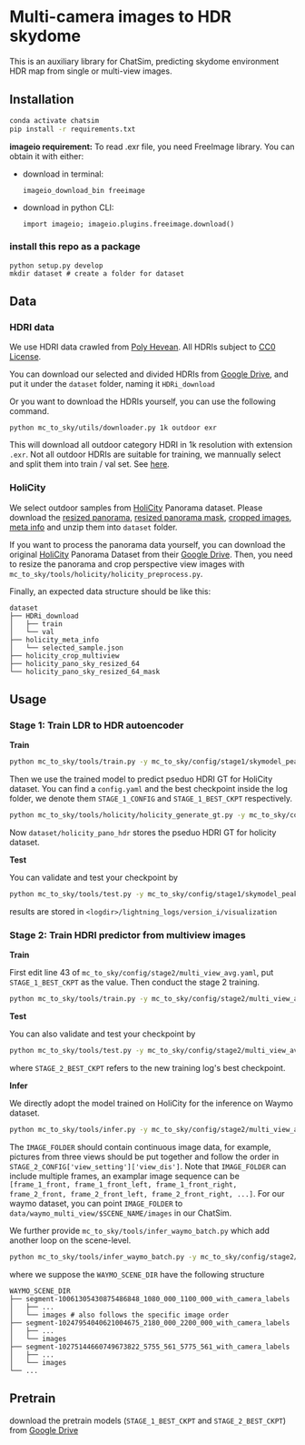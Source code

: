 # Multi-camera images to HDR skydome

This is an auxiliary library for ChatSim, predicting skydome environment HDR map from single or multi-view images.

## Installation

```bash
conda activate chatsim
pip install -r requirements.txt
```

**imageio requirement:** To read .exr file, you need FreeImage library. You can obtain it with either:

- download in terminal:
 
    ```imageio_download_bin freeimage```
- download in python CLI: 

    ```import imageio; imageio.plugins.freeimage.download()```

### install this repo as a package

```
python setup.py develop
mkdir dataset # create a folder for dataset
```

## Data
### HDRI data
We use HDRI data crawled from [Poly Hevean](https://polyhaven.com). All HDRIs subject to [CC0 License](https://polyhaven.com/license). 

You can download our selected and divided HDRIs from [Google Drive](https://drive.google.com/file/d/1dU4Bce3dpcr6lnBJkyG2OKl1GmU8BviQ/view?usp=drive_link), and put it under the `dataset` folder, naming it `HDRi_download`

Or you want to download the HDRIs yourself, you can use the following command.
```
python mc_to_sky/utils/downloader.py 1k outdoor exr
```
This will download all outdoor category HDRI in 1k resolution with extension `.exr`. Not all outdoor HDRIs are suitable for training,
we mannually select and split them into train / val set. See [here](https://drive.google.com/drive/folders/1ossgXhGBwnJ5CpMP8B7Ngm0ZmahUu3nM?usp=drive_link).


### HoliCity
We select outdoor samples from [HoliCity](https://holicity.io/) Panorama dataset. Please download the [resized panorama](https://drive.google.com/file/d/1XkEydyPePKODRUNeWhFcOQ5g-fgqbpgk/view?usp=drive_link), [resized panorama mask](https://drive.google.com/file/d/1qzF8w67qiqg_Im53xuKf6WirBOFfj3oq/view?usp=drive_link), [cropped images](https://drive.google.com/file/d/1I97TtkGXPCjMOUr4RD1L115XnEd4q6iI/view?usp=drive_link), [meta info](https://drive.google.com/drive/folders/1zbgwNBT-4Pvp-kgXXrOqpC0KhcwPyQ8J?usp=drive_link) and unzip them into `dataset` folder.

If you want to process the panorama data yourself, you can download the original [HoliCity](https://holicity.io/) Panorama Dataset from their [Google Drive](https://drive.google.com/file/d/1Qhy2axPtcYG6lKwalE3CStY_eLpUj9nR/edit). Then, you need to resize the panorama and crop perspective view images with `mc_to_sky/tools/holicity/holicity_preprocess.py`. 

Finally, an expected data structure should be like this:
```
dataset
├── HDRi_download 
│   ├── train
│   └── val
├── holicity_meta_info
│   └── selected_sample.json
├── holicity_crop_multiview 
├── holicity_pano_sky_resized_64 
└── holicity_pano_sky_resized_64_mask 
```

## Usage

### Stage 1: Train LDR to HDR autoencoder
**Train**

```bash
python mc_to_sky/tools/train.py -y mc_to_sky/config/stage1/skymodel_peak_residual.yaml
```
Then we use the trained model to predict pseduo HDRI GT for HoliCity dataset. You can find a `config.yaml` and the best checkpoint inside the log folder, we denote them `STAGE_1_CONFIG` and `STAGE_1_BEST_CKPT` respectively.

```bash
python mc_to_sky/tools/holicity/holicity_generate_gt.py -y mc_to_sky/config/stage1/skymodel_peak_residual.yaml -c STAGE_1_BEST_CKPT --target_dir dataset/holicity_pano_hdr 
```
Now `dataset/holicity_pano_hdr` stores the pseduo HDRI GT for holicity dataset.

**Test**

You can validate and test your checkpoint by

```bash
python mc_to_sky/tools/test.py -y mc_to_sky/config/stage1/skymodel_peak_residual.yaml -c STAGE_1_BEST_CKPT
```
results are stored in `<logdir>/lightning_logs/version_i/visualization`

### Stage 2: Train HDRI predictor from multiview images
**Train**

First edit line 43 of `mc_to_sky/config/stage2/multi_view_avg.yaml`, put `STAGE_1_BEST_CKPT` as the value. Then conduct the stage 2 training. 
```bash
python mc_to_sky/tools/train.py -y mc_to_sky/config/stage2/multi_view_avg.yaml
```
**Test**

You can also validate and test your checkpoint by
```bash
python mc_to_sky/tools/test.py -y mc_to_sky/config/stage2/multi_view_avg.yaml -c STAGE_2_BEST_CKPT
```
where `STAGE_2_BEST_CKPT` refers to the new training log's best checkpoint.

**Infer**

We directly adopt the model trained on HoliCity for the inference on Waymo dataset.
```bash
python mc_to_sky/tools/infer.py -y mc_to_sky/config/stage2/multi_view_avg.yaml -c STAGE_2_BEST_CKPT -i IMAGE_FOLDER -o OUPUT_FOLDER
```

The `IMAGE_FOLDER` should contain continuous image data, for example, pictures from three views should be put together and follow the order in `STAGE_2_CONFIG['view_setting']['view_dis']`. Note that `IMAGE_FOLDER` can include multiple frames, an examplar image sequence can be `[frame_1_front, frame_1_front_left, frame_1_front_right, frame_2_front, frame_2_front_left, frame_2_front_right, ...]`. For our waymo dataset, you can point `IMAGE_FOLDER` to `data/waymo_multi_view/$SCENE_NAME/images` in our ChatSim.


We further provide `mc_to_sky/tools/infer_waymo_batch.py` which add another loop on the scene-level. 
```bash
python mc_to_sky/tools/infer_waymo_batch.py -y mc_to_sky/config/stage2/multi_view_avg.yaml -c STAGE_2_BEST_CKPT --waymo_scenes_dir WAYMO_SCENE_DIR -o OUPUT_FOLDER
```
where we suppose the `WAYMO_SCENE_DIR` have the following structure
```
WAYMO_SCENE_DIR
├── segment-10061305430875486848_1080_000_1100_000_with_camera_labels
│   ├── ...
│   └── images # also follows the specific image order
├── segment-10247954040621004675_2180_000_2200_000_with_camera_labels
│   ├── ...
│   └── images
├── segment-10275144660749673822_5755_561_5775_561_with_camera_labels
│   ├── ...
│   └── images
└── ...
```

## Pretrain
download the pretrain models (`STAGE_1_BEST_CKPT` and `STAGE_2_BEST_CKPT`) from [Google Drive](https://drive.google.com/file/d/1vc8LeChk-wH4YTYEOGbxfng8TB6RBYL7/view?usp=drive_link)
